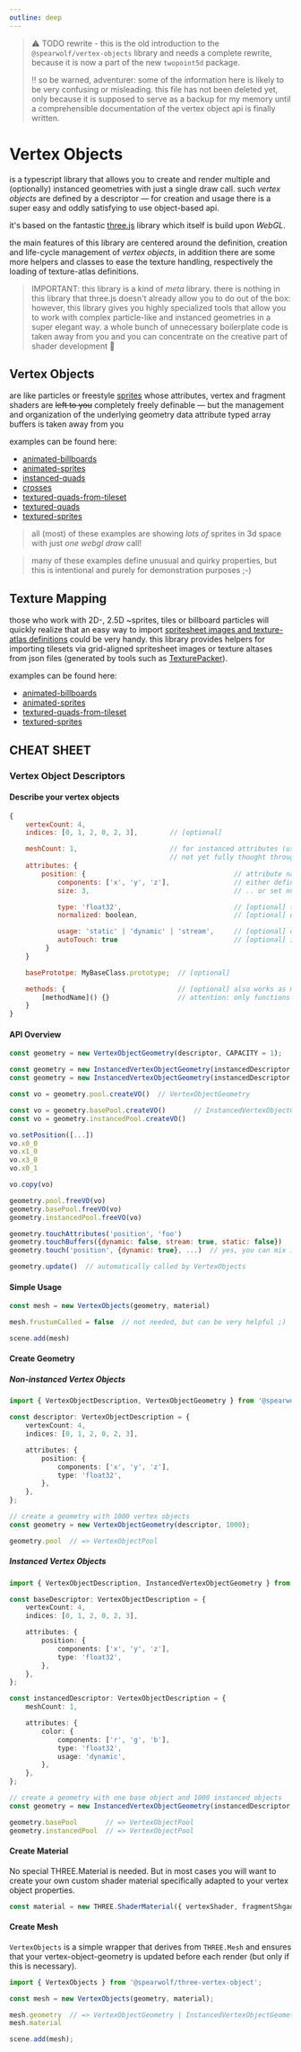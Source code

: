 ```yaml
---
outline: deep
---
```


> :warning: TODO rewrite - this is the old introduction to the `@spearwolf/vertex-objects` library and needs a complete rewrite, because it is now a part of the new `twopoint5d` package.
>
> ‼️ so be warned, adventurer: some of the information here is likely to be very confusing or misleading. this file has not been deleted yet, only because it is supposed to serve as a backup for my memory until a comprehensible documentation of the vertex object api is finally written.

# Vertex Objects

is a typescript library that allows you to create and render multiple and (optionally) instanced geometries with just a single draw call.
such _vertex objects_ are defined by a descriptor &mdash; for creation and usage there is a super easy and oddly satisfying to use object-based api.

it's based on the fantastic [three.js](https://threejs.org/) library which itself is build upon _WebGL_.

the main features of this library are centered around the definition, creation and life-cycle management of _vertex objects_,
in addition there are some more helpers and classes to ease the texture handling, respectively the loading of texture-atlas definitions.

> IMPORTANT: this library is a kind of _meta_ library. there is nothing in this library that three.js doesn't already allow you to do out of the box: however, this library gives you highly specialized tools that allow you to work with complex particle-like and instanced geometries in a super elegant way. a whole bunch of unnecessary boilerplate code is taken away from you and you can concentrate on the creative part of shader development :rocket:

## Vertex Objects

are like particles or freestyle [sprites](https://en.wikipedia.org/wiki/Sprite_(computer_graphics)) whose attributes, vertex and fragment shaders are ~~left to you~~ completely freely definable &mdash; but the management and organization of the underlying geometry data attribute typed array buffers is taken away from you

examples can be found here:
- [animated-billboards](https://github.com/spearwolf/three-vertex-objects/tree/main/examples/animated-billboards.html)
- [animated-sprites](https://github.com/spearwolf/three-vertex-objects/tree/main/examples/animated-sprites.html)
- [instanced-quads](https://github.com/spearwolf/three-vertex-objects/tree/main/examples/instanced-quads.html)
- [crosses](https://github.com/spearwolf/three-vertex-objects/tree/main/examples/crosses.html)
- [textured-quads-from-tileset](https://github.com/spearwolf/three-vertex-objects/tree/main/examples/textured-quads-from-tileset.html)
- [textured-quads](https://github.com/spearwolf/three-vertex-objects/tree/main/examples/textured-quads.html)
- [textured-sprites](https://github.com/spearwolf/three-vertex-objects/tree/main/examples/textured-sprites.html)

> all (most) of these examples are showing _lots of_ sprites in 3d space with just _one webgl draw_ call!

> many of these examples define unusual and quirky properties, but this is intentional and purely for demonstration purposes ;-)


## Texture Mapping

those who work with 2D-, 2.5D ~sprites, tiles or billboard particles will quickly realize that an easy way to import [spritesheet images and texture-atlas definitions](https://en.wikipedia.org/wiki/Texture_atlas) could be very handy.
this library provides helpers for importing tilesets via grid-aligned spritesheet images or texture altases from json files (generated by tools such as [TexturePacker](https://www.codeandweb.com/texturepacker)).

examples can be found here:
- [animated-billboards](https://github.com/spearwolf/three-vertex-objects/tree/main/examples/animated-billboards.html)
- [animated-sprites](https://github.com/spearwolf/three-vertex-objects/tree/main/examples/animated-sprites.html)
- [textured-quads-from-tileset](https://github.com/spearwolf/three-vertex-objects/tree/main/examples/textured-quads-from-tileset.html)
- [textured-sprites](https://github.com/spearwolf/three-vertex-objects/tree/main/examples/textured-sprites.html)


## CHEAT SHEET

### Vertex Object Descriptors

#### Describe your vertex objects

```js
{
    vertexCount: 4,
    indices: [0, 1, 2, 0, 2, 3],        // [optional]

    meshCount: 1,                       // for instanced attributes (use instead of vertexCount)
                                        // not yet fully thought through: VertexBufferObject <- capacity <- meshCount > 1 ?
    attributes: {
        position: {                                     // attribute name
            components: ['x', 'y', 'z'],                // either define components ..
            size: 3,                                    // .. or set number of anonymous components

            type: 'float32',                            // [optional] the default type is float32
            normalized: boolean,                        // [optional] default is not

            usage: 'static' | 'dynamic' | 'stream',     // [optional] default is 'static'
            autoTouch: true                             // [optional] if usage == 'static' then default is false otherwise true
         }
    }

    basePrototpe: MyBaseClass.prototype;  // [optional]

    methods: {                            // [optional] also works as mixins
        [methodName]() {}                 // attention: only functions are accepted as methods
    }
}
```

#### API Overview

```js
const geometry = new VertexObjectGeometry(descriptor, CAPACITY = 1);

const geometry = new InstancedVertexObjectGeometry(instancedDescriptor, INSTANCED_CAPACITY, baseDescriptor, BASE_CAPACITY = 1);
const geometry = new InstancedVertexObjectGeometry(instancedDescriptor, INSTANCED_CAPACITY, baseBufferGeometry);

const vo = geometry.pool.createVO()  // VertexObjectGeometry

const vo = geometry.basePool.createVO()       // InstancedVertexObjectGeometry
const vo = geometry.instancedPool.createVO()

vo.setPosition([...])
vo.x0_0
vo.x1_0
vo.x3_0
vo.x0_1

vo.copy(vo)

geometry.pool.freeVO(vo)
geometry.basePool.freeVO(vo)
geometry.instancedPool.freeVO(vo)

geometry.touchAttributes('position', 'foo')
geometry.touchBuffers({dynamic: false, stream: true, static: false})
geometry.touch('position', {dynamic: true}, ...)  // yes, you can mix it here if you want

geometry.update()  // automatically called by VertexObjects
```

#### Simple Usage

```js
const mesh = new VertexObjects(geometry, material)

mesh.frustumCalled = false  // not needed, but can be very helpful ;)

scene.add(mesh)
```

#### Create Geometry


##### Non-instanced Vertex Objects

```ts
import { VertexObjectDescription, VertexObjectGeometry } from '@spearwolf/three-vertex-object';

const descriptor: VertexObjectDescription = {
	vertexCount: 4,
	indices: [0, 1, 2, 0, 2, 3],

	attributes: {
		position: {
			components: ['x', 'y', 'z'],
			type: 'float32',
		},
	},
};

// create a geometry with 1000 vertex objects
const geometry = new VertexObjectGeometry(descriptor, 1000);

geometry.pool  // => VertexObjectPool
```

##### Instanced Vertex Objects

```ts
import { VertexObjectDescription, InstancedVertexObjectGeometry } from '@spearwolf/three-vertex-object';

const baseDescriptor: VertexObjectDescription = {
	vertexCount: 4,
	indices: [0, 1, 2, 0, 2, 3],

	attributes: {
		position: {
			components: ['x', 'y', 'z'],
			type: 'float32',
		},
	},
};

const instancedDescriptor: VertexObjectDescription = {
	meshCount: 1,

	attributes: {
		color: {
			components: ['r', 'g', 'b'],
			type: 'float32',
			usage: 'dynamic',
		},
	},
};

// create a geometry with one base object and 1000 instanced objects
const geometry = new InstancedVertexObjectGeometry(instancedDescriptor, 1000, baseDescriptor, 1);

geometry.basePool       // => VertexObjectPool
geometry.instancedPool  // => VertexObjectPool
```


#### Create Material

No special THREE.Material is needed.
But in most cases you will want to create your own custom shader material specifically adapted to your vertex object properties.

```js
const material = new THREE.ShaderMaterial({ vertexShader, fragmentShgader, uniforms... });
```


#### Create Mesh

`VertexObjects` is a simple wrapper that derives from `THREE.Mesh` and ensures that your vertex-object-geometry is updated before each render (but only if this is necessary).

```js
import { VertexObjects } from '@spearwolf/three-vertex-object';

const mesh = new VertexObjects(geometry, material);

mesh.geometry  // => VertexObjectGeometry | InstancedVertexObjectGeometry
mesh.material

scene.add(mesh);
```

